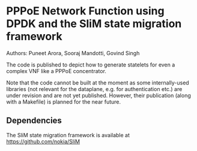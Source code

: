 # PPPoE Network Function using DPDK and the SliM state migration framework

Authors: Puneet Arora, Sooraj Mandotti, Govind Singh

The code is published to depict how to generate statelets for even a complex VNF like a PPPoE concentrator.

Note that the code cannot be built at the moment as some internally-used libraries (not relevant for the dataplane, e.g. for 
authentication etc.) are under revision and are not yet published. However, their publication (along with a Makefile) is planned
for the near future.

## Dependencies

The SliM state migration framework is available at https://github.com/nokia/SliM
